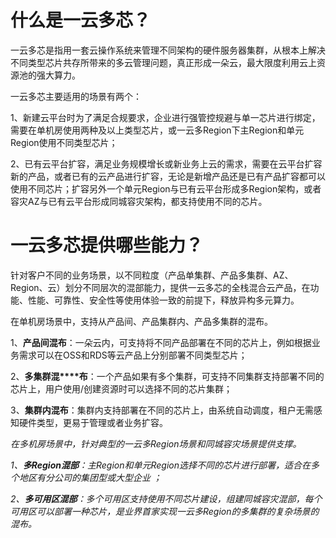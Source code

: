 
# 什么是一云多芯？

一云多芯是指用一套云操作系统来管理不同架构的硬件服务器集群，从根本上解决不同类型芯片共存所带来的多云管理问题，真正形成一朵云，最大限度利用云上资源池的强大算力。

一云多芯主要适用的场景有两个：

1、新建云平台时为了满足合规要求，企业进行强管控规避与单一芯片进行绑定，需要在单机房使用两种及以上类型芯片，或一云多Region下主Region和单元Region使用不同类型芯片；

2、已有云平台扩容，满足业务规模增长或新业务上云的需求，需要在云平台扩容新的产品，或者已有的云产品进行扩容，无论是新增产品还是已有产品扩容都可以使用不同芯片；扩容另外一个单元Region与已有云平台形成多Region架构，或者容灾AZ与已有云平台形成同城容灾架构，都支持使用不同的芯片。

# 一云多芯提供哪些能力？

针对客户不同的业务场景，以不同粒度（产品单集群、产品多集群、AZ、Region、云）划分不同层次的混部能力，提供一云多芯的全栈混合云产品，在功能、性能、可靠性、安全性等使用体验一致的前提下，释放异构多元算力。

在单机房场景中，支持从产品间、产品集群内、产品多集群的混布。

1、**产品间混布**：一朵云内，可支持将不同产品部署在不同的芯片上，例如根据业务需求可以在OSS和RDS等云产品上分别部署不同类型芯片；

2、**多集群混****布**：一个产品如果有多个集群，可支持不同集群支持部署不同的芯片上，用户使用/创建资源时可以选择不同的芯片集群；

3、**集群内混布**：集群内支持部署在不同的芯片上，由系统自动调度，租户无需感知硬件类型，更易于管理或者业务扩容。

_在多机房场景中，针对典型的一云多Region场景和同城容灾场景提供支撑。_

_1、**多Region混部**：主Region和单元Region选择不同的芯片进行部署，适合在多个地区有分公司的集团型或大型企业 ；_

_2、**多可用区混部**：多个可用区支持使用不同芯片建设，组建同城容灾混部，每个可用区可以部署一种芯片，是业界首家实现一云多Region的多集群的复杂场景的混布。_